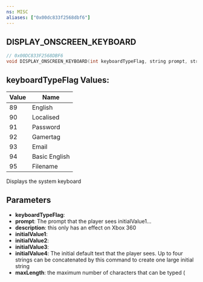```yaml
---
ns: MISC
aliases: ["0x00dc833f2568dbf6"]
---
```

## DISPLAY_ONSCREEN_KEYBOARD

```c
// 0x00DC833F2568DBF6
void DISPLAY_ONSCREEN_KEYBOARD(int keyboardTypeFlag, string prompt, string description, string initialValue1, string initialValue2, string initialValue3, string initialValue4, int maxLength);
```

## keyboardTypeFlag Values:
| Value | Name |
| --- | --- |
| 89 | English |
| 90 | Localised |
| 91 | Password |
| 92 | Gamertag |
| 93 | Email |
| 94 | Basic English |
| 95 | Filename |


Displays the system keyboard


## Parameters
* **keyboardTypeFlag**: 
* **prompt**: The prompt that the player sees initialValue1...
* **description**: this only has an effect on Xbox 360
* **initialValue1**: 
* **initialValue2**: 
* **initialValue3**: 
* **initialValue4**: The initial default text that the player sees. Up to four strings can be concatenated by this command to create one large initial string
* **maxLength**: the maximum number of characters that can be typed (
